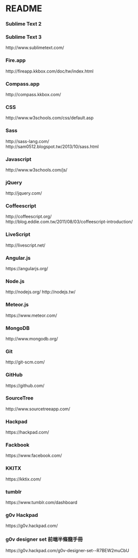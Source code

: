 README
==========
<h3>Sublime Text 2</h3>
<h3>Sublime Text 3</h3>
http://www.sublimetext.com/

<h3>Fire.app</h3>
<p>http://fireapp.kkbox.com/doc/tw/index.html</p>

<h3>Compass.app</h3>
<p>http://compass.kkbox.com/</p>

<h3>CSS</h3>
<p>http://www.w3schools.com/css/default.asp</p>

<h3>Sass</h3>
<p>http://sass-lang.com/<br>
http://sam0512.blogspot.tw/2013/10/sass.html</p>

<h3>Javascript</h3>
<p>http://www.w3schools.com/js/</p>

<h3>jQuery</h3>
<p>http://jquery.com/

<h3>Coffeescript</h3>
<p>http://coffeescript.org/<br>
http://blog.eddie.com.tw/2011/08/03/coffeescript-introduction/</p>

<h3>LiveScript</h3>
<p>http://livescript.net/</p>

<h3>Angular.js</h3>
<p>https://angularjs.org/</p>

<h3>Node.js</h3>
<p>http://nodejs.org/
http://nodejs.tw/</p>

<h3>Meteor.js</h3>
<p>https://www.meteor.com/</p>

<h3>MongoDB</h3>
<p>http://www.mongodb.org/</p>

<h3>Git</h3>
<p>http://git-scm.com/</p>

<h3>GitHub</h3>
<p>https://github.com/</p>

<h3>SourceTree</h3>
<p>http://www.sourcetreeapp.com/</p>

<h3>Hackpad</h3>
<p>https://hackpad.com/</p>

<h3>Fackbook</h3>
<p>https://www.facebook.com/</p>

<h3>KKITX</h3>
<p>https://kktix.com/</p>

<h3>tumblr</h3>
<p>https://www.tumblr.com/dashboard</p>

<h3>g0v Hackpad</h3>
<p>https://g0v.hackpad.com/</p>

<h3>g0v designer set 前端半條龍手冊</h3>
<p>https://g0v.hackpad.com/g0v-designer-set--R7BEW2muCbU</p>